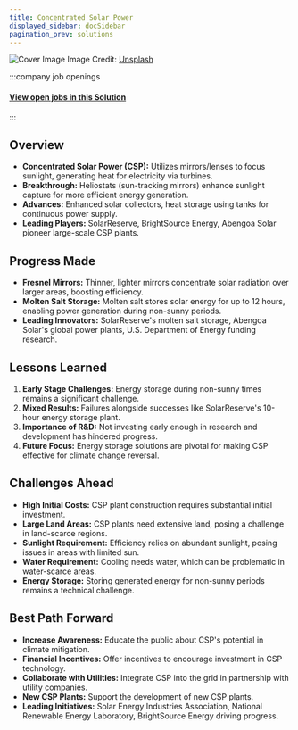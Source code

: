 ```yaml
---
title: Concentrated Solar Power
displayed_sidebar: docSidebar
pagination_prev: solutions
---
```


![Cover Image](https://images.unsplash.com/photo-1641959165241-9ba4a661ecb5?crop=entropy&cs=tinysrgb&fit=max&fm=jpg&ixid=Mnw0NDYzODh8MHwxfHNlYXJjaHwxfHxDb25jZW50cmF0ZWQlMjBTb2xhciUyMFBvd2VyfGVufDB8fHx8MTY4MzY1ODMzOQ&ixlib=rb-4.0.3&q=80&w=1080)
Image Credit: [Unsplash](https://unsplash.com/@darmau)


:::company job openings
  #### [View open jobs in this Solution](https://climatebase.org/jobs?l=&q=&drawdown_solutions=Concentrated+Solar+Power)
:::

## Overview

- **Concentrated Solar Power (CSP):** Utilizes mirrors/lenses to focus sunlight, generating heat for electricity via turbines.
- **Breakthrough:** Heliostats (sun-tracking mirrors) enhance sunlight capture for more efficient energy generation.
- **Advances:** Enhanced solar collectors, heat storage using tanks for continuous power supply.
- **Leading Players:** SolarReserve, BrightSource Energy, Abengoa Solar pioneer large-scale CSP plants.

## Progress Made

- **Fresnel Mirrors:** Thinner, lighter mirrors concentrate solar radiation over larger areas, boosting efficiency.
- **Molten Salt Storage:** Molten salt stores solar energy for up to 12 hours, enabling power generation during non-sunny periods.
- **Leading Innovators:** SolarReserve's molten salt storage, Abengoa Solar's global power plants, U.S. Department of Energy funding research.

## Lessons Learned

1. **Early Stage Challenges:** Energy storage during non-sunny times remains a significant challenge.
2. **Mixed Results:** Failures alongside successes like SolarReserve's 10-hour energy storage plant.
3. **Importance of R&D:** Not investing early enough in research and development has hindered progress.
4. **Future Focus:** Energy storage solutions are pivotal for making CSP effective for climate change reversal.

## Challenges Ahead

- **High Initial Costs:** CSP plant construction requires substantial initial investment.
- **Large Land Areas:** CSP plants need extensive land, posing a challenge in land-scarce regions.
- **Sunlight Requirement:** Efficiency relies on abundant sunlight, posing issues in areas with limited sun.
- **Water Requirement:** Cooling needs water, which can be problematic in water-scarce areas.
- **Energy Storage:** Storing generated energy for non-sunny periods remains a technical challenge.

## Best Path Forward

- **Increase Awareness:** Educate the public about CSP's potential in climate mitigation.
- **Financial Incentives:** Offer incentives to encourage investment in CSP technology.
- **Collaborate with Utilities:** Integrate CSP into the grid in partnership with utility companies.
- **New CSP Plants:** Support the development of new CSP plants.
- **Leading Initiatives:** Solar Energy Industries Association, National Renewable Energy Laboratory, BrightSource Energy driving progress.